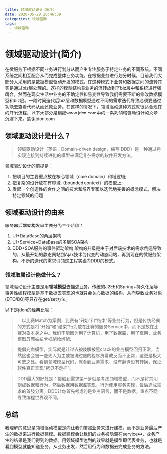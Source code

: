 ```yaml
---
title: 领域驱动设计(简介)
date: 2020-05-28 20:46:39
categories: 领域驱动
tags:
  - 领域驱动
---
```


# 领域驱动设计(简介)
在微服务下根据不同业务进行划分从而产生专注服务于特定业务的不同系统。不同系统之间相互配合从而完成整体业务功能。在根据业务进行划分时候，目前我们大部分人采用的是数据模型驱动开发的模式，在这种模式下业务和数据之间的流转其实是通过biz层处理的。这样的模型结构将业务的流转放到了biz层中和系统进行强耦合，然而在现实生活中业务的不确定性和易变性导致我们需要不断的修改数据模型和biz层。一段时间迭代后biz层和数据模型通过不同的需求迭代导致必须要通过功能去查看代码从而还原业务。在这样的情况下，领域驱动这种方式就很适合现在的开发流程。以下大部分是根据www.jdon.com中的一系列领域驱动设计的文章沉淀下来。感谢jdon.com


## 领域驱动设计是什么？
>领域驱动设计（英语：Domain-driven design，缩写 DDD）是一种通过将实现连接到持续进化的模型来满足复杂需求的软件开发方法。

领域驱动设计的前提是：
1. 把项目的主要重点放在核心领域（core domain）和域逻辑;
2. 把复杂的设计放在有界域（bounded context）的模型上;
3. 发起一个创造性的合作之间的技术和域界专家以迭代地完善的概念模式，解决特定领域的问题



## 领域驱动设计的由来
服务器后端架构发展主要分为三个阶段：
1. UI+DataBase的两层架构
2. UI+Service+DataBase的多层SOA架构
3. DDD+SOA服务的事件驱动架构
架构的升级是由于对后端技术的需求倒逼导致的，从最开始的静态网站到Ajax技术为代变的动态网站，再到现在的微服务架构。不断的迭代的需求引领这工程实践向DDD的模式。

### 领域取属设计能做什么？

领域驱动设计主要是用**领域模型**去描述业务，传统的J2EE和Spring+持久化层等事务性编程模型是基于数据去实现的也就只会关心数据的结构，从而导致业务对象(DTO/BO)等只存在get/set方法。

以下是jdon的经典比喻：
> 　以比赛Match为案例，比赛有“开始”和“结束”等业务行为，但是传统经典的方式是将“开始”和“结束”行为放在比赛的服务Service中，而不是放在比赛对象本身之中。我们不能因为用了计算机，用了数据库，用了框架，业务模型反而被技术框架给绑架;

> 提倡充血模型，实际就是让过去被肢解被黑crack的业务模型回归正常，当然这也会被一些先入为主或被洗过脑的程序员看成反而不正常，这更是极大可悲之处。看到领域模型代码，就看到业务需求，没有翻译没有转换，保证软件真正实现“拷贝不走样”。

> DDD最大的好处是：接触到需求第一步就是考虑领域模型，而不是将其切割成数据和行为，然后数据用数据库实现，行为使用服务实现，最后造成需求的首肢分离。DDD让你首先考虑的是业务语言，而不是数据。重点不同导致编程世界观不同。


## 总结 
我理解的意思是领域驱动模型是向让我们按照业务来进行建模，而不是业务最后产生的数据来进行数据建模。数据建模会让我们的业务被隐藏在service中，业务产生的结果是我们得到的数据。用领域模型达到的效果就是模型即代表业务，也就是看到模型就能知道业务，从业务出发，然后用行为和数据去完成业务的方法。



